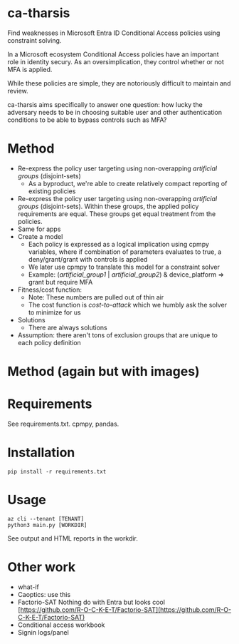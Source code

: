 
# ca-tharsis

Find weaknesses in Microsoft Entra ID Conditional Access policies using constraint solving.

In a Microsoft ecosystem Conditional Access policies have an important role in identity secury. As an oversimplication, they control whether or not MFA is applied.

While these policies are simple, they are notoriously difficult to maintain and review.

ca-tharsis aims specifically to answer one question: how lucky the adversary needs to be in choosing suitable user and other authentication conditions to be able to bypass controls such as MFA?

# Method

- Re-express the policy user targeting using non-overapping *artificial groups* (disjoint-sets)
	- As a byproduct, we're able to create relatively compact reporting of existing policies
- Re-express the policy user targeting using non-overapping *artificial groups* (disjoint-sets). Within these groups, the applied policy requirements are equal. These groups get equal treatment from the policies.
- Same for apps
- Create a model 
	- Each policy is expressed as a logical implication using cpmpy variables, where if combination of parameters evaluates to true, a deny/grant/grant with controls is applied
	- We later use cpmpy to translate this model for a constraint solver
	- Example: (*artificial_group1* | *artificial_group2*) & device_platform => grant but require MFA
- Fitness/cost function: 
	- Note: These numbers are pulled out of thin air
	- The cost function is *cost-to-attack* which we humbly ask the solver to minimize for us
- Solutions
	- There are always solutions
- Assumption: there aren't tons of exclusion groups that are unique to each policy definition

# Method (again but with images)

# Requirements

See requirements.txt. cpmpy, pandas.

# Installation

```
pip install -r requirements.txt
```

# Usage

```
az cli --tenant [TENANT]
python3 main.py [WORKDIR]
```

See output and HTML reports in the workdir.

# Other work

- what-if
- Caoptics: use this
- Factorio-SAT Nothing do with Entra but looks cool [https://github.com/R-O-C-K-E-T/Factorio-SAT](https://github.com/R-O-C-K-E-T/Factorio-SAT)
- Conditional access workbook
- Signin logs/panel